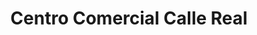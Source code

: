 ---
title: "Centro Comercial Calle Real"
url: /pereira/centro-comercial-calle-real/
shop: centro comercial
---